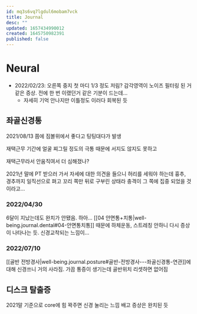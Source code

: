 ```yaml
---
id: mq3s6vq7lgdul6mobam7vck
title: Journal
desc: ""
updated: 1657434990012
created: 1645750982391
published: false
---
```


# Neural

- 2022/02/23: 오른쪽 중지 첫 마디 1/3 정도 저림? 감각영역이 노이즈 필터링 된 거 같은 증상. 전에 한 번 이랬던거 같은 기분이 드는데...
  - 자세히 기억 안나지만 이틀정도 이러다 회복된 듯

## 좌골신경통

2021/08/13 쯤에 짐볼위에서 좋다고 팅팅대다가 발생

재택근무 기간에 얼굴 찌그릴 정도의 극통 때문에 서지도 않지도 못하고

재택근무라서 안움직여서 더 심해졌나?

2021년 말에 PT 받으러 가서 자세에 대한 의견을 들으니 허리를 세워야 하는데 흉추, 경추까지 일직선으로 펴고 꼬리 쪽만 뒤로 구부린 상태라 충격이 그 쪽에 집중 되었을 것이라고...

### 2022/04/30

6달이 지났는데도 완치가 안됐음. 하아...
[[04 안면통+치통|well-being.journal.dental#04-안면통치통]] 때문에 하체운동, 스트레칭 안하니 다시 증상이 나타나는 듯. 신경교착되는 느낌이...

### 2022/07/10

[[골반 전방경사|well-being.journal.posture#골반-전방경사---좌골신경통-연관]]에 대해 신경쓰니 거의 사라짐. 가끔 통증이 생기는데 골반위치 리셋하면 없어짐

## 디스크 탈출증

2021말 기준으로 core에 힘 꽉주면 신경 눌리는 느낌 배고 증상은 완치된 듯
